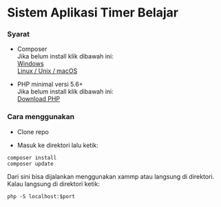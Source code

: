 # Sistem Aplikasi Timer Belajar
### Syarat
* Composer\
Jika belum install klik dibawah ini:\
[Windows](https://getcomposer.org/doc/00-intro.md#installation-windows)\
[Linux / Unix / macOS](https://getcomposer.org/doc/00-intro.md#installation-linux-unix-macos)

 * PHP minimal versi 5.6+\
Jika belum install klik dibawah ini:\
[Download PHP](https://www.php.net/downloads)

### Cara menggunakan 
* Clone repo

* Masuk ke direktori lalu ketik:
```
composer install
composer update
```
Dari sini bisa dijalankan menggunakan xammp atau langsung di direktori.\
Kalau langsung di direktori ketik:
```
php -S localhost:$port
```